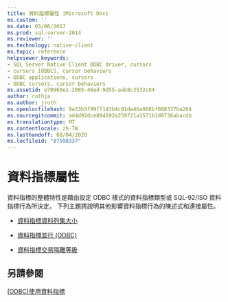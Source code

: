 ```yaml
---
title: 資料指標屬性 |Microsoft Docs
ms.custom: ''
ms.date: 03/06/2017
ms.prod: sql-server-2014
ms.reviewer: ''
ms.technology: native-client
ms.topic: reference
helpviewer_keywords:
- SQL Server Native Client ODBC driver, cursors
- cursors [ODBC], cursor behaviors
- ODBC applications, cursors
- ODBC cursors, cursor behaviors
ms.assetid: e70960e1-2085-46ed-9d55-aeb8c3532c84
author: rothja
ms.author: jroth
ms.openlocfilehash: 9a33b3f99ff143b4c81de46a068bf088337ba204
ms.sourcegitcommit: ad4d92dce894592a259721a1571b1d8736abacdb
ms.translationtype: MT
ms.contentlocale: zh-TW
ms.lasthandoff: 08/04/2020
ms.locfileid: "87598337"
---
```

# <a name="cursor-properties"></a>資料指標屬性
  資料指標的整體特性是藉由設定 ODBC 樣式的資料指標類型或 SQL-92/ISO 資料指標行為所決定。 下列主題將說明其他影響資料指標行為的陳述式和連接屬性。  
  
-   [資料指標資料列集大小](cursor-rowset-size.md)  
  
-   [資料指標並行 &#40;ODBC&#41;](cursor-concurrency-odbc.md)  
  
-   [資料指標交易隔離等級](cursor-transaction-isolation-level.md)  
  
## <a name="see-also"></a>另請參閱  
 [&#40;ODBC&#41;使用資料指標](../using-cursors-odbc.md)  
  
  
